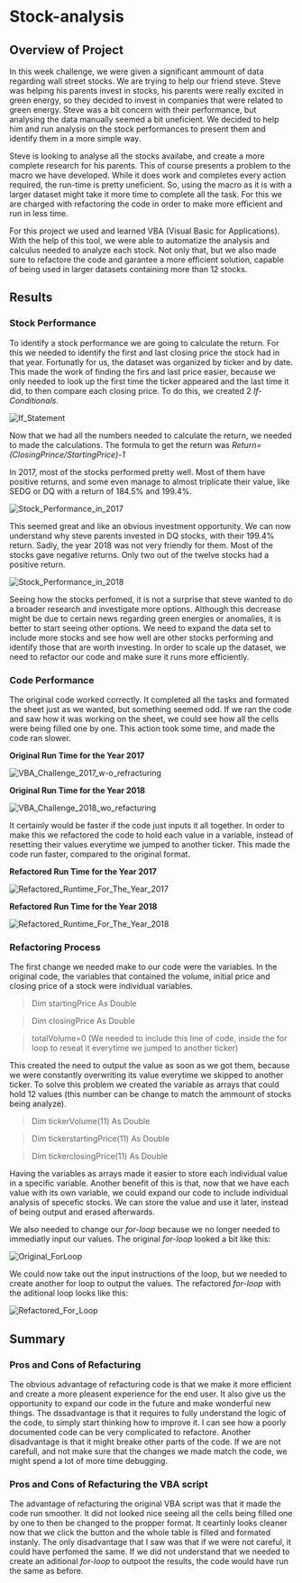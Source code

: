 # Stock-analysis

## Overview of Project
In this week challenge, we were given a significant ammount of data regarding wall street stocks. We are trying to help our friend steve. Steve was helping his parents invest in stocks, his parents were really excited in green energy, so they decided to invest in companies that were related to green energy. Steve was a bit concern with their performance, but analysing the data manually seemed a bit uneficient. We decided to help him and run analysis on the stock performances to present them and identify them in a more simple way. 

Steve is looking to analyse all the stocks availabe, and create a more complete research for his parents. This of course presents a problem to the macro we have developed. While it does work and completes every action required, the run-time is pretty uneficient. So, using the macro as it is with a larger dataset might take it more time to complete all the task. For this we are charged with refactoring the code in order to make more efficient and run in less time. 

For this project we used and learned VBA (Visual Basic for Applications). With the help of this tool, we were able to automatize the analysis and calculus needed to analyze each stock. Not only that, but we also made sure to refactore the code and garantee a more efficient solution, capable of being used in larger datasets containing more than 12 stocks.

## Results

### Stock Performance
To identify a stock performance we are going to calculate the return. For this we needed to identify the first and last closing price the stock had in that year. Fortunatly for us, the dataset was organized by ticker and by date. This made the work of finding the firs and last price easier, because we only needed to look up the first time the ticker appeared and the last time it did, to then compare each closing price. To do this, we created 2 *If-Conditionals*. 

![If_Statement](https://user-images.githubusercontent.com/95836718/148657231-674c00bf-8c18-4955-ac9e-4602bab68171.png)


Now that we had all the numbers needed to calculate the return, we needed to made the calculations. The formula to get the return was *Return=(ClosingPrince/StartingPrice)-1*

In 2017, most of the stocks performed pretty well. Most of them have positive returns, and some even manage to almost triplicate their value, like SEDG or DQ with a return of 184.5% and 199.4%.

![Stock_Performance_in_2017](Resources/Results/VBA_Results_2017.png)

This seemed great and like an obvious investment opportunity. We can now understand why steve parents invested in DQ stocks, with their 199.4% return. Sadly, the year 2018 was not very friendly for them. Most of the stocks gave negative returns. Only two out of the twelve stocks had a positive return.

![Stock_Performance_in_2018](Resources/Results/VBA_Results_2018.png)

Seeing how the stocks perfomed, it is not a surprise that steve wanted to do a broader research and investigate more options. Although this decrease might be due to certain news regarding green energies or anomalies, it is better to start seeing other options. We need to expand the data set to include more stocks and see how well are other stocks performing and identify those that are worth investing. In order to scale up the dataset, we need to refactor our code and make sure it runs more efficiently. 

### Code Performance

The original code worked correctly. It completed all the tasks and formated the sheet just as we wanted, but something seemed odd. If we ran the code and saw how it was working on the sheet, we could see how all the cells were being filled one by one. This action took some time, and made the code ran slower. 

**Original Run Time for the Year 2017**

![VBA_Challenge_2017_w-o_refracturing](https://user-images.githubusercontent.com/95836718/148657261-ba5f15c0-7505-4fd9-95cd-3472d47b8b7c.png)


**Original Run Time for the Year 2018**

![VBA_Challenge_2018_wo_refacturing](https://user-images.githubusercontent.com/95836718/148657268-7126cfb7-1690-4b4a-b821-ba469b170f56.png)


It certainly would be faster if the code just inputs it all together. In order to make this we refactored the code to hold each value in a variable, instead of resetting their values everytime we jumped to another ticker. This made the code run faster, compared to the original format.

**Refactored Run Time for the Year 2017**

![Refactored_Runtime_For_The_Year_2017](Resources/VBA_Challenge_2017.png)

**Refactored Run Time for the Year 2018**

![Refactored_Runtime_For_The_Year_2018](Resources/VBA_Challenge_2018.png)

### Refactoring Process
The first change we needed make to our code were the variables. In the original code, the variables that contained the volume, initial price and closing price of a stock were individual variables. 
> Dim startingPrice As Double

> Dim closingPrice As Double

> totalVolume=0 (We needed to include this line of code, inside the for loop to reseat it everytime we jumped to another ticker)

This created the need to output the value as soon as we got them, because we were constantly overwriting its value everytime we skipped to another ticker. To solve this problem we created the variable as arrays that could hold 12 values (this number can be change to match the ammount of stocks being analyze). 
> Dim tickerVolume(11) As Double

> Dim tickerstartingPrice(11) As Double

> Dim tickerclosingPrice(11) As Double

Having the variables as arrays made it easier to store each individual value in a specific variable. Another benefit of this is that, now that we have each value with its own variable, we could expand our code to include individual analysis of specefic stocks. We can store the value and use it later, instead of being output and erased afterwards.

We also needed to change our *for-loop* because we no longer needed to immediatly input our values. The original *for-loop* looked a bit like this: 

![Original_ForLoop](https://user-images.githubusercontent.com/95836718/148657297-bc6df6de-5c00-47c9-a72f-5aef0fd190ab.png)

We could now take out the input instructions of the loop, but we needed to create another for loop to output the values. The refactored *for-loop* with the aditional loop looks like this:

![Refactored_For_Loop](https://user-images.githubusercontent.com/95836718/148657305-ec742570-99ab-40c0-81dc-99b49a29e17a.png)


## Summary

### Pros and Cons of Refacturing

The obvious advantage of refacturing code is that we make it more efficient and create a more pleasent experience for the end user. It also give us the opportunity to expand our code in the future and make wonderful new things. The dssadvantage is that it requires to fully understand the logic of the code, to simply start thinking how to improve it. I can see how a poorly documented code can be very complicated to refactore. Another disadvantage is that it might breake other parts of the code. If we are not carefull, and not make sure that the changes we made match the code, we might spend a lot of more time debugging.

### Pros and Cons of Refacturing the VBA script

The advantage of refacturing the original VBA script was that it made the code run smoother. It did not looked nice seeing all the cells being filled one by one to then be changed to the propper format. It ceartinly looks cleaner now that we click the button and the whole table is filled and formated instanly. The only disadvantage that I saw was that if we were not careful, it could have perfomed the same. If we did not understand that we needed to create an aditional *for-loop* to outpoot the results, the code would have run the same as before. 
